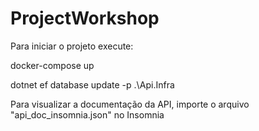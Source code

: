 # ProjectWorkshop

Para iniciar o projeto execute:

docker-compose up

dotnet ef database update -p .\Api.Infra

Para visualizar a documentação da API, importe o arquivo "api_doc_insomnia.json" no Insomnia